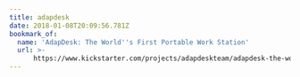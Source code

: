 ```yaml
---
title: adapdesk
date: 2018-01-08T20:09:56.781Z
bookmark_of:
  name: 'AdapDesk: The World''s First Portable Work Station'
  url: >-
      https://www.kickstarter.com/projects/adapdeskteam/adapdesk-the-worlds-best-portable-device-desk
---
```

